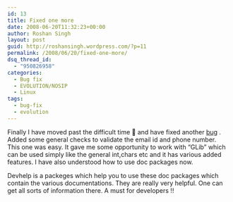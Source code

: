 ```yaml
---
id: 13
title: Fixed one more
date: 2008-06-20T11:32:23+00:00
author: Roshan Singh
layout: post
guid: http://roshansingh.wordpress.com/?p=11
permalink: /2008/06/20/fixed-one-more/
dsq_thread_id:
  - "950826958"
categories:
  - Bug fix
  - EVOLUTION/NOSIP
  - Linux
tags:
  - bug-fix
  - evolution
---
```

Finally I have moved past the difficult time 🙂 and have fixed another [bug](http://bugzilla.gnome.org/show_bug.cgi?id=513438) . Added some general checks to validate the email id and phone number. This one was easy. It gave me some opportunity to work with &#8220;GLib&#8221; which can be used simply like the general int,chars etc and it has various added features. I have also understood how to use doc packages now.</a>

Devhelp is a packeges which help you to use these doc packages which contain the various documentations. They are really very helpful. One can get all sorts of information there. A must for developers !!